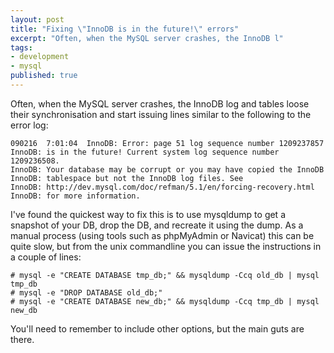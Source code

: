 ```yaml
---
layout: post
title: "Fixing \"InnoDB is in the future!\" errors"
excerpt: "Often, when the MySQL server crashes, the InnoDB l"
tags: 
- development
- mysql
published: true
---
```


Often, when the MySQL server crashes, the InnoDB log and tables loose their synchronisation and start issuing lines similar to the following to the error log:

    090216  7:01:04  InnoDB: Error: page 51 log sequence number 1209237857
    InnoDB: is in the future! Current system log sequence number 1209236508.
    InnoDB: Your database may be corrupt or you may have copied the InnoDB
    InnoDB: tablespace but not the InnoDB log files. See
    InnoDB: http://dev.mysql.com/doc/refman/5.1/en/forcing-recovery.html
    InnoDB: for more information.

I've found the quickest way to fix this is to use mysqldump to get a snapshot of your DB, drop the DB, and recreate it using the dump. As a manual process (using tools such as phpMyAdmin or Navicat) this can be quite slow, but from the unix commandline you can issue the instructions in a couple of lines:

    # mysql -e "CREATE DATABASE tmp_db;" && mysqldump -Ccq old_db | mysql tmp_db
    # mysql -e "DROP DATABASE old_db;" 
    # mysql -e "CREATE DATABASE new_db;" && mysqldump -Ccq tmp_db | mysql new_db

You'll need to remember to include other options, but the main guts are there.

